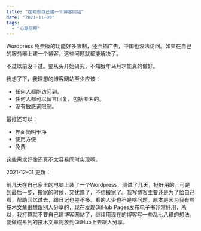 ```yaml
---
title: "在考虑自己建一个博客网站"
date: "2021-11-09"
tags: 
  - "心路历程"
---
```


Wordpress 免费版的功能好多限制，还会插广告，中国也没法访问。如果在自己的服务器上建一个博客，这些问题就都能解决了。

不过以前没干过。要从头开始研究，不知猴年马月才能真的做好。

我想了下，我理想的博客网站至少应该：

- 任何人都能访问到。
- 任何人都可以留言回复，包括匿名的。
- 没有敏感词限制。

最好还可以：

- 界面简明干净
- 使用方便
- 免费

这些需求好像还真不太容易同时实现啊。

2021-12-01 更新：

前几天在自己家里的电脑上装了一个Wordpress，测试了几天，挺好用的。可是到最后一步，搬家的时候，又犹豫了，不想搬家了。我写博客主要还是为了给自己看，帮助回忆过去，跟日记也差不多。看的人少也不是啥问题。原本是因为我有些技术文章很想跟别人分享的，现在发现GitHub Pages发布电子书非常好用，所以，我打算就不要自己建博客网站了，继续用现在的博客写一些乱七八糟的想法。能做成系列的技术文章则放到GitHub上去跟人分享。
